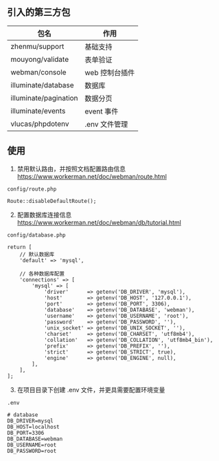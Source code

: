 ## 引入的第三方包

|包名|作用|
|---|---|
|zhenmu/support|基础支持|
|mouyong/validate|表单验证|
|webman/console|web 控制台插件|
|illuminate/database|数据库|
|illuminate/pagination|数据分页|
|illuminate/events|event 事件|
|vlucas/phpdotenv|.env 文件管理|

## 使用

1. 禁用默认路由，并按照文档配置路由信息
https://www.workerman.net/doc/webman/route.html


`config/route.php`

`Route::disableDefaultRoute();`


2. 配置数据库连接信息
https://www.workerman.net/doc/webman/db/tutorial.html

`config/database.php`

```
return [
    // 默认数据库
    'default' => 'mysql',

    // 各种数据库配置
    'connections' => [
        'mysql' => [
            'driver'      => getenv('DB_DRIVER', 'mysql'),
            'host'        => getenv('DB_HOST', '127.0.0.1'),
            'port'        => getenv('DB_PORT', 3306),
            'database'    => getenv('DB_DATABASE', 'webman'),
            'username'    => getenv('DB_USERNAME', 'root'),
            'password'    => getenv('DB_PASSWORD', ''),
            'unix_socket' => getenv('DB_UNIX_SOCKET', ''),
            'charset'     => getenv('DB_CHARSET', 'utf8mb4'),
            'collation'   => getenv('DB_COLLATION', 'utf8mb4_bin'),
            'prefix'      => getenv('DB_PREFIX', ''),
            'strict'      => getenv('DB_STRICT', true),
            'engine'      => getenv('DB_ENGINE', null),
        ],
    ],
];
```

3. 在项目目录下创建 .env 文件，并更具需要配置环境变量

`.env`

```
# database
DB_DRIVER=mysql
DB_HOST=localhost
DB_PORT=3306
DB_DATABASE=webman
DB_USERNAME=root
DB_PASSWORD=root
```